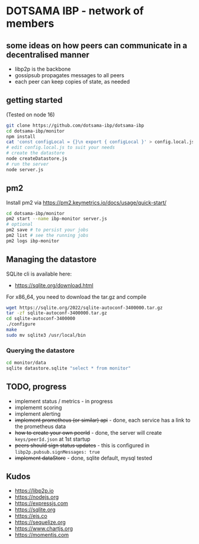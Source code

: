 # DOTSAMA IBP - network of members

## some ideas on how peers can communicate in a decentralised manner

- libp2p is the backbone
- gossipsub propagates messages to all peers
- each peer can keep copies of state, as needed

## getting started
(Tested on node 16)
```bash
git clone https://github.com/dotsama-ibp/dotsama-ibp
cd dotsama-ibp/monitor
npm install
cat 'const configLocal = {}\n export { configLocal }' > config.local.js
# edit config.local.js to suit your needs
# create the datastore
node createDatastore.js
# run the server
node server.js
```

## pm2

Install pm2 via https://pm2.keymetrics.io/docs/usage/quick-start/

```bash
cd dotsama-ibp/monitor
pm2 start --name ibp-monitor server.js
# optional
pm2 save # to persist your jobs
pm2 list # see the running jobs
pm2 logs ibp-monitor
```

## Managing the datastore

SQLite cli is available here:
- https://sqlite.org/download.html

For x86_64, you need to download the tar.gz and compile
```bash
wget https://sqlite.org/2022/sqlite-autoconf-3400000.tar.gz
tar -zf sqlite-autoconf-3400000.tar.gz
cd sqlite-autoconf-3400000
./configure
make
sudo mv sqlite3 /usr/local/bin
```

### Querying the datastore
```bash
cd monitor/data
sqlite datastore.sqlite "select * from monitor"
```

## TODO, progress

- implement status / metrics - in progress
- implememt scoring
- implement alerting
- ~~implement prometheus (or similar) api~~ - done, each service has a link to the prometheus data
- ~~how to create your own peerId~~ - done, the server will create `keys/peerId.json` at 1st startup
- ~~peers should sign status updates~~ - this is configured in `libp2p.pubsub.signMessages: true`
- ~~implement dataStore~~ - done, sqlite default, mysql tested

## Kudos

- https://libp2p.io
- https://nodejs.org
- https://expressjs.com
- https://sqlite.org
- https://ejs.co
- https://sequelize.org
- https://www.chartjs.org
- https://momentjs.com
